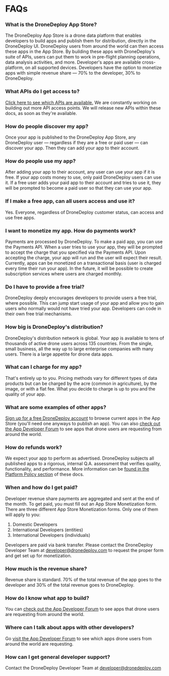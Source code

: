 # FAQs


### What is the DroneDeploy App Store?
The DroneDeploy App Store is a drone data platform that enables developers to build apps and publish them for distribution, directly in the DroneDeploy UI. DroneDeploy users from around the world can then access these apps in the App Store. By building these apps with DroneDeploy's suite of APIs, users can put them to work in pre-flight planning operations, data analysis activities, and more. Developer's apps are available cross-platform, on all supported devices. Developers have the option to monetize apps with simple revenue share — 70% to the developer, 30% to DroneDeploy.

### What APIs do I get access to?
[Click here to see which APIs are available.](https://dronedeploy.gitbooks.io/dronedeploy-apps/content/api-overview.html) We are constantly working on building out more API access points. We will release new APIs within these docs, as soon as they're available.

### How do people discover my app?
Once your app is published to the DroneDeploy App Store, any DroneDeploy user — regardless if they are a free or paid user — can discover your app. Then they can add your app to their account.

### How do people use my app?
After adding your app to their account, any user can use your app if it is free. If your app costs money to use, only paid DroneDeploy users can use it. If a free user adds your paid app to their account and tries to use it, they will be prompted to become a paid user so that they can use your app.

### If I make a free app, can all users access and use it?
Yes. Everyone, regardless of DroneDeploy customer status, can access and use free apps.

### I want to monetize my app. How do payments work?
Payments are processed by DroneDeploy. To make a paid app, you can use the Payments API. When a user tries to use your app, they will be prompted to accept the charge that you specified via the Payments API. Upon accepting the charge, your app will run and the user will expect their result. Currently, apps can be monetized on a transactional basis (user is charged every time their run your app). In the future, it will be possible to create subscription services where users are charged monthly.

### Do I have to provide a free trial?
DroneDeploy deeply encourages developers to provide users a free trial, where possible. This can jump start usage of your app and allow you to gain users who normally would not have tried your app. Developers can code in their own free trial mechanisms.


### How big is DroneDeploy's distribution?
DroneDeploy's distribution network is global. Your app is available to tens of thousands of active drone users across 135 countries. From the single, small business, all the way up to large enterprise companies with many users. There is a large appetite for drone data apps.


### What can I charge for my app?
That's entirely up to you. Pricing methods vary for different types of data products but can be charged by the acre (common in agriculture), by the image, or with a flat fee. What you decide to charge is up to you and the quality of your app.


### What are some examples of other apps?
[Sign up for a free DroneDeploy account](https://dronedeploy.com/signup.html) to browse current apps in the App Store (you'll need one anyways to publish an app). You can also [check out the App Developer Forum](http://forum.dronedeploy.com/) to see apps that drone users are requesting from around the world.


### How do refunds work?
We expect your app to perform as advertised. DroneDeploy subjects all published apps to a rigorous, internal Q.A. assessment that verifies quality, functionality, and performance. More information can be [found in the Platform Policy section](https://dronedeploy.gitbooks.io/dronedeploy-apps/content/guidelines.html) of these docs.


### When and how do I get paid?
Developer revenue share payments are aggregated and sent at the end of the month. To get paid, you must fill out an App Store Monetization form. There are three different App Store Monetization forms. Only one of them will apply to you:

1. Domestic Developers
2. International Developers (entities)
3. International Developers (individuals)

Developers are paid via bank transfer. Please contact the DroneDeploy Developer Team at [developer@dronedeploy.com](developer@dronedeploy.com) to request the proper form and get set up for monetization.


### How much is the revenue share?
Revenue share is standard. 70% of the total revenue of the app goes to the developer and 30% of the total revenue goes to DroneDeploy.


### How do I know what app to build?
You can [check out the App Developer Forum](http://forum.dronedeploy.com/) to see apps that drone users are requesting from around the world.


### Where can I talk about apps with other developers?
Go [visit the App Developer Forum](http://forum.dronedeploy.com/) to see which apps drone users from around the world are requesting.

### How can I get general developer support?
Contact the DroneDeploy Developer Team at [developer@dronedeploy.com](developer@dronedeploy.com)

